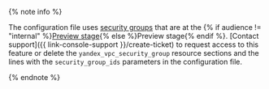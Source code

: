 {% note info %}

The configuration file uses [security groups](../../vpc/concepts/security-groups.md) that are at the {% if audience != "internal" %}[Preview stage](../../overview/concepts/launch-stages.md){% else %}Preview stage{% endif %}. [Contact support]({{ link-console-support }}/create-ticket) to request access to this feature or delete the `yandex_vpc_security_group` resource sections and the lines with the `security_group_ids` parameters in the configuration file.

{% endnote %}